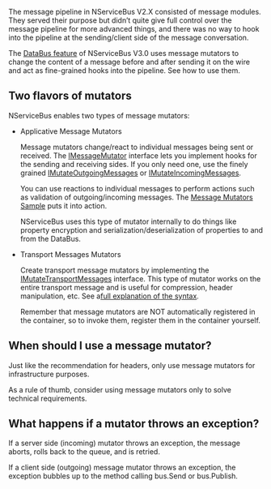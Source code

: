 <!--
title: "Pipeline Management Using Message Mutators"
tags: 
-->

The message pipeline in NServiceBus V2.X consisted of message modules. They served their purpose but didn’t quite give full control over the message pipeline for more advanced things, and there was no way to hook into the pipeline at the sending/client side of the message conversation.

The [DataBus feature](attachments-databus-sample.md) of NServiceBus V3.0 uses message mutators to change the content of a message before and after sending it on the wire and act as fine-grained hooks into the pipeline. See how to use them.

Two flavors of mutators
-----------------------

NServiceBus enables two types of message mutators:

-   Applicative Message Mutators

    Message mutators change/react to individual messages being sent or
    received. The
    [IMessageMutator](https://github.com/NServiceBus/NServiceBus/blob/master/src/messagemutator/NServiceBus.MessageMutator/IMessageMutator.cs)
    interface lets you implement hooks for the sending and receiving
    sides. If you only need one, use the finely grained
    [IMutateOutgoingMessages](https://github.com/NServiceBus/NServiceBus/blob/master/src/messagemutator/NServiceBus.MessageMutator/IMessageMutator.cs)
    or
    [IMutateIncomingMessages](https://github.com/NServiceBus/NServiceBus/blob/master/src/messagemutator/NServiceBus.MessageMutator/IMessageMutator.cs).

     You can use reactions to individual messages to perform actions
    such as validation of outgoing/incoming messages. The [Message
    Mutators Sample](nservicebus-message-mutators-sample.md) puts it into
    action.

     NServiceBus uses this type of mutator internally to do things like
    property encryption and serialization/deserialization of properties
    to and from the DataBus.

-   Transport Messages Mutators

    Create transport message mutators by implementing the
    [IMutateTransportMessages](https://github.com/NServiceBus/NServiceBus/blob/master/src/messagemutator/NServiceBus.MessageMutator/IMutateTransportMessages.cs)
    interface. This type of mutator works on the entire transport
    message and is useful for compression, header manipulation, etc. See
    a[full explanation of the
    syntax](nservicebus-message-mutators-sample.md).

     Remember that message mutators are NOT automatically registered in
    the container, so to invoke them, register them in the container
    yourself.

When should I use a message mutator?
------------------------------------

Just like the recommendation for headers, only use message mutators for infrastructure purposes.

As a rule of thumb, consider using message mutators only to solve technical requirements.

What happens if a mutator throws an exception?
----------------------------------------------

If a server side (incoming) mutator throws an exception, the message aborts, rolls back to the queue, and is retried.

If a client side (outgoing) message mutator throws an exception, the exception bubbles up to the method calling bus.Send or bus.Publish.

